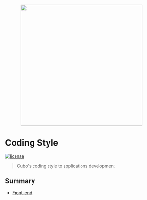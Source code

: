 <p align="center">
  <img src="https://cubo.network/assets/svg/logo/logo-cubo-redpoint.svg" width="400">
</p>

# Coding Style

[![license](https://img.shields.io/github/license/cubonetwork/coding-style.svg)](license.md) 

> Cubo's coding style to applications development

## Summary 

- [Front-end](frontend.md)
